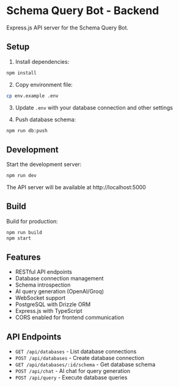 # Schema Query Bot - Backend

Express.js API server for the Schema Query Bot.

## Setup

1. Install dependencies:
```bash
npm install
```

2. Copy environment file:
```bash
cp env.example .env
```

3. Update `.env` with your database connection and other settings

4. Push database schema:
```bash
npm run db:push
```

## Development

Start the development server:
```bash
npm run dev
```

The API server will be available at http://localhost:5000

## Build

Build for production:
```bash
npm run build
npm start
```

## Features

- RESTful API endpoints
- Database connection management
- Schema introspection
- AI query generation (OpenAI/Groq)
- WebSocket support
- PostgreSQL with Drizzle ORM
- Express.js with TypeScript
- CORS enabled for frontend communication

## API Endpoints

- `GET /api/databases` - List database connections
- `POST /api/databases` - Create database connection
- `GET /api/databases/:id/schema` - Get database schema
- `POST /api/chat` - AI chat for query generation
- `POST /api/query` - Execute database queries
